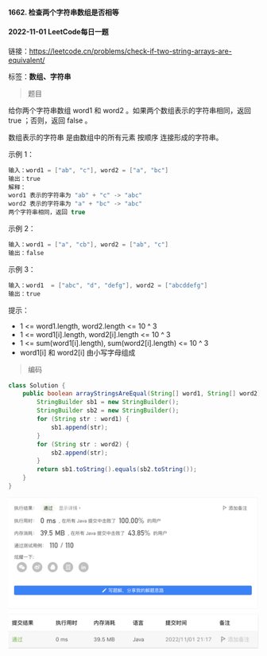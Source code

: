 #### 1662. 检查两个字符串数组是否相等

#### 2022-11-01 LeetCode每日一题

链接：https://leetcode.cn/problems/check-if-two-string-arrays-are-equivalent/

标签：**数组、字符串**

> 题目

给你两个字符串数组 word1 和 word2 。如果两个数组表示的字符串相同，返回 true ；否则，返回 false 。

数组表示的字符串 是由数组中的所有元素 按顺序 连接形成的字符串。

示例 1：

```java
输入：word1 = ["ab", "c"], word2 = ["a", "bc"]
输出：true
解释：
word1 表示的字符串为 "ab" + "c" -> "abc"
word2 表示的字符串为 "a" + "bc" -> "abc"
两个字符串相同，返回 true
```

示例 2：

```java
输入：word1 = ["a", "cb"], word2 = ["ab", "c"]
输出：false
```

示例 3：

```java
输入：word1  = ["abc", "d", "defg"], word2 = ["abcddefg"]
输出：true
```


提示：

- 1 <= word1.length, word2.length <= 10 ^ 3
- 1 <= word1[i].length, word2[i].length <= 10 ^ 3
- 1 <= sum(word1[i].length), sum(word2[i].length) <= 10 ^ 3
- word1[i] 和 word2[i] 由小写字母组成
    

> 编码

```java
class Solution {
    public boolean arrayStringsAreEqual(String[] word1, String[] word2) {
        StringBuilder sb1 = new StringBuilder();
        StringBuilder sb2 = new StringBuilder();
        for (String str : word1) {
            sb1.append(str);
        }
        for (String str : word2) {
            sb2.append(str);
        }
        return sb1.toString().equals(sb2.toString());
    }
}
```

![image-20221101211715183](1662.检查两个字符串数组是否相等.assets/image-20221101211715183-7308636.png)